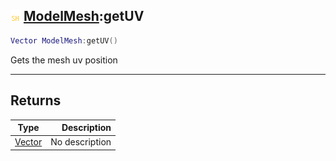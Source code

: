 ## ![shared](../../.gitbook/assets/shared.png) [ModelMesh](https://iaswiki.rawr.dev/readme/modelmesh):getUV

```lua
Vector ModelMesh:getUV()
```

Gets the mesh uv position

------
## Returns

| Type   | Description |
| ------ | ----------: |
| [Vector](https://iaswiki.rawr.dev/readme/vector) | No description |

